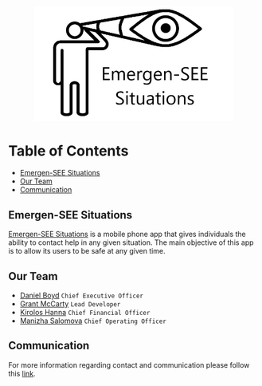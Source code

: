 <p align="center">
<img src="https://github.com/GrantMcCarty/Emergen-SEE-Situations/blob/master/Emergen-SEE.jpg"
alt="Emergen-SEE Situations"
width="400"
/>
</p>

# Table of Contents
* [Emergen-SEE Situations](#emergen-see-situations)
* [Our Team](#our-team)
* [Communication](#communication)

## Emergen-SEE Situations
[Emergen-SEE Situations](https://github.com/Emergen-SEE) is a mobile phone app that gives individuals the ability to contact help in any given situation. The main objective of this app is to allow its users to be safe at any given time.

## Our Team
* [Daniel Boyd](https://github.com/jdboyd196) `Chief Executive Officer`
* [Grant McCarty](https://github.com/GrantMcCarty) `Lead Developer`
* [Kirolos Hanna](https://github.com/) `Chief Financial Officer`
* [Manizha Salomova](https://github.com/manizha83) `Chief Operating Officer`

## Communication
For more information regarding contact and communication please follow this [link](https://github.com/Emergen-SEE/Emergen-SEE-Situations/blob/master/communication.md).
